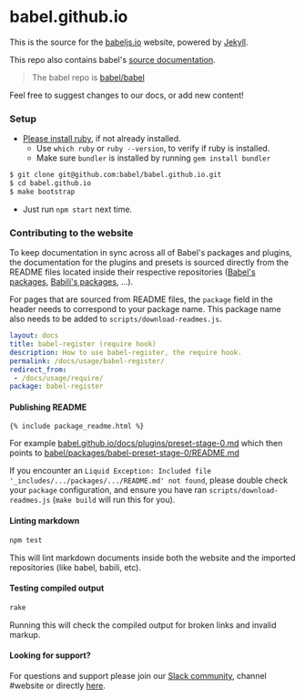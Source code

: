 # babel.github.io

This is the source for the [babeljs.io](https://babeljs.io) website, powered by [Jekyll](https://jekyllrb.com/).

This repo also contains babel's [source documentation](https://github.com/babel/babel.github.io/tree/master/docs).

> The babel repo is [babel/babel](https://github.com/babel/babel)

Feel free to suggest changes to our docs, or add new content!

### Setup

* [Please install ruby](https://www.ruby-lang.org/en/documentation/installation/), if not already installed.
  * Use `which ruby` or `ruby --version`, to verify if ruby is installed.
  * Make sure `bundler` is installed by running `gem install bundler`

```bash
$ git clone git@github.com:babel/babel.github.io.git
$ cd babel.github.io
$ make bootstrap
```

* Just run `npm start` next time.

### Contributing to the website

To keep documentation in sync across all of Babel's packages and plugins, the documentation for the plugins and presets is sourced directly from the README files located inside their respective repositories ([Babel's packages](https://github.com/babel/babel/tree/master/packages), [Babili's packages](https://github.com/babel/babili/tree/master/packages), ...).

For pages that are sourced from README files, the `package` field in the header needs to correspond to your package name. This package name also needs to be added to `scripts/download-readmes.js`.

```yaml
layout: docs
title: babel-register (require hook)
description: How to use babel-register, the require hook.
permalink: /docs/usage/babel-register/
redirect_from:
 - /docs/usage/require/
package: babel-register
```

#### Publishing README

```
{% include package_readme.html %}
```

For example [babel.github.io/docs/plugins/preset-stage-0.md](/docs/plugins/preset-stage-0.md) which then points to [babel/packages/babel-preset-stage-0/README.md](https://github.com/babel/babel/blob/master/packages/babel-preset-stage-0/README.md)

If you encounter an `Liquid Exception: Included file '_includes/.../packages/.../README.md' not found`, please double check your `package` configuration, and ensure you have ran `scripts/download-readmes.js` (`make build` will run this for you).

#### Linting markdown

```sh
npm test
```

This will lint markdown documents inside both the website and the imported repositories (like babel, babili, etc).

#### Testing compiled output

```sh
rake
```

Running this will check the compiled output for broken links and invalid markup.

#### Looking for support?

For questions and support please join our [Slack community](https://slack.babeljs.io/), channel #website or directly [here](https://babeljs.slack.com/messages/website/).
